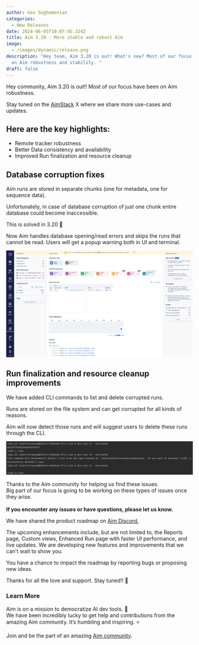 ```yaml
---
author: Gev Soghomonian
categories:
  - New Releases
date: 2024-06-05T10:07:45.324Z
title: Aim 3.20 - More stable and robust Aim
image:
  - /images/dynamic/release.png
description: "Hey team, Aim 3.20 is out! What's new? Most of our focus have been
  on Aim robustness and stability. "
draft: false
---
```

Hey community, Aim 3.20 is out!! Most of our focus have been on Aim robustness.

Stay tuned on the [AimStack](https://twitter.com/aimstackio) X where we share more use-cases and updates.

## Here are the key highlights:

* Remote tracker robustness
* Better Data consistency and availability
* Improved Run finalization and resource cleanup

## Database corruption fixes

Aim runs are stored in separate chunks (one for metadata, one for sequence data).

Unfortunately, in case of database corruption of just one chunk entire database could become inaccessible.

This is solved in 3.20 🎉

Now Aim handles database opening/read errors and skips the runs that cannot be read. Users will get a popup warning both in UI and terminal.

![UI warning ](/images/dynamic/screen-shot-2024-06-05-at-14.19.01.png "UI warning")

## Run finalization and resource cleanup improvements



We have added CLI commands to list and delete corrupted runs. 

Runs are stored on the file system and can get corrupted for all kinds of reasons. 

Aim will now detect those runs and will suggest users to delete these runs through the CLI.

![](/images/dynamic/screenshot-2024-06-04-at-16.56.33.png)

Thanks to the Aim community for helping us find these issues. \
Big part of our focus is going to be working on these types of issues once they arise.\
\
**If you encounter any issues or have questions, please let us know.**

We have shared the product roadmap on [Aim Discord. ](https://community.aimstack.io/)

The upcoming enhancements include, but are not limited to, the Reports page, Custom views, Enhanced Run page with faster UI performance, and live updates. We are developing new features and improvements that we can't wait to show you. 

You have a chance to impact the roadmap by reporting bugs or proposing new ideas.

Thanks for all the love and support. Stay tuned!! 🚀

### Learn More



Aim is on a mission to democratize AI dev tools. 🙌 \
We have been incredibly lucky to get help and contributions from the amazing Aim community. It’s humbling and inspiring. ⭐

Join and be the part of an amazing [Aim community](community.aimstack.io).